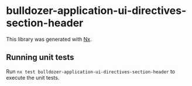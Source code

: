 # bulldozer-application-ui-directives-section-header

This library was generated with [Nx](https://nx.dev).

## Running unit tests

Run `nx test bulldozer-application-ui-directives-section-header` to execute the unit tests.
